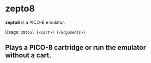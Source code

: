 # zepto8

**zepto8** is a PICO-8 emulator.

Usage: `z8tool [<cart>] [<arguments>]`

Plays a PICO-8 cartridge or run the emulator without a cart.
-
